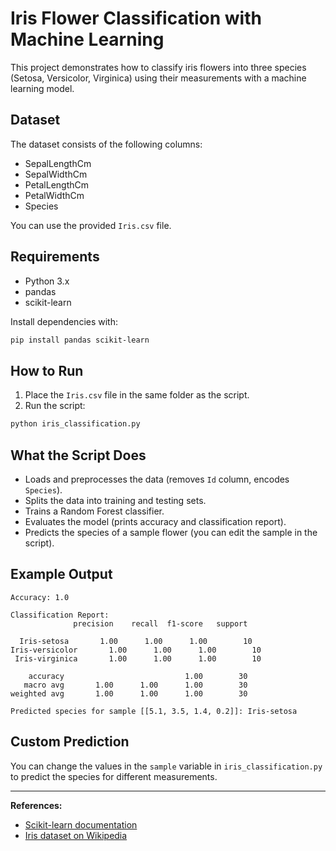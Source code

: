 # Iris Flower Classification with Machine Learning

This project demonstrates how to classify iris flowers into three species (Setosa, Versicolor, Virginica) using their measurements with a machine learning model.

## Dataset

The dataset consists of the following columns:
- SepalLengthCm
- SepalWidthCm
- PetalLengthCm
- PetalWidthCm
- Species

You can use the provided `Iris.csv` file.

## Requirements

- Python 3.x
- pandas
- scikit-learn

Install dependencies with:
```sh
pip install pandas scikit-learn
```

## How to Run

1. Place the `Iris.csv` file in the same folder as the script.
2. Run the script:

```sh
python iris_classification.py
```

## What the Script Does

- Loads and preprocesses the data (removes `Id` column, encodes `Species`).
- Splits the data into training and testing sets.
- Trains a Random Forest classifier.
- Evaluates the model (prints accuracy and classification report).
- Predicts the species of a sample flower (you can edit the sample in the script).

## Example Output

```
Accuracy: 1.0

Classification Report:
              precision    recall  f1-score   support

  Iris-setosa       1.00      1.00      1.00        10
Iris-versicolor       1.00      1.00      1.00        10
 Iris-virginica       1.00      1.00      1.00        10

    accuracy                           1.00        30
   macro avg       1.00      1.00      1.00        30
weighted avg       1.00      1.00      1.00        30

Predicted species for sample [[5.1, 3.5, 1.4, 0.2]]: Iris-setosa
```

## Custom Prediction

You can change the values in the `sample` variable in `iris_classification.py` to predict the species for different measurements.

---

**References:**  
- [Scikit-learn documentation](https://scikit-learn.org/stable/)
- [Iris dataset on Wikipedia](https://en.wikipedia.org/wiki/Iris_flower_data_set)
